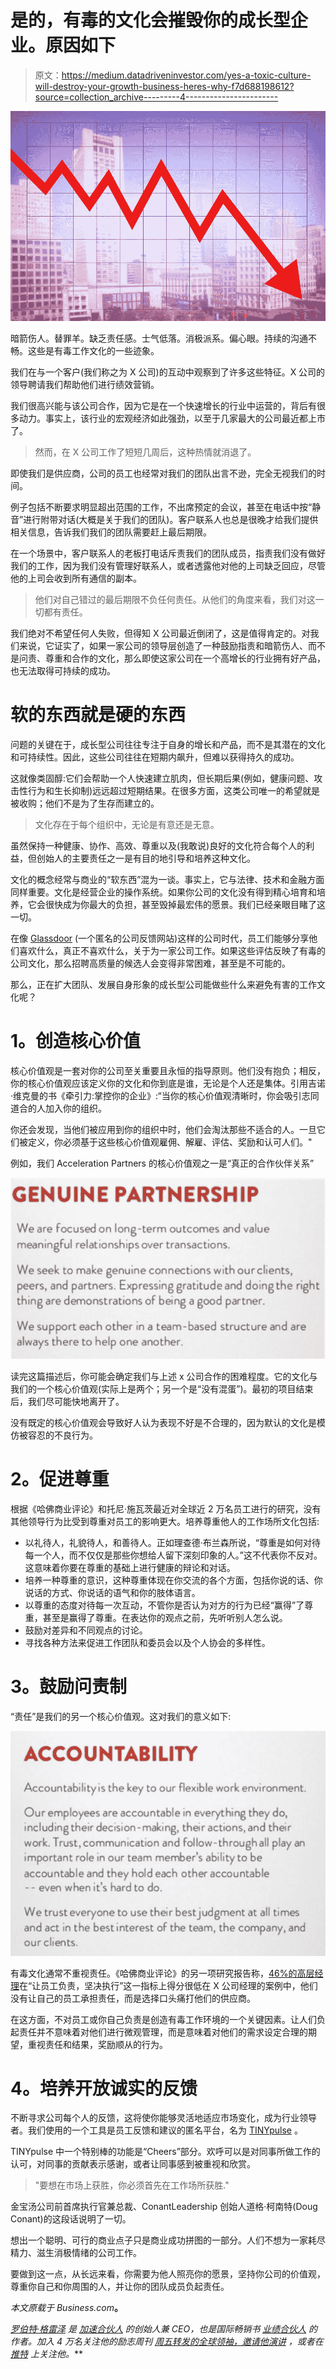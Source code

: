 # 是的，有毒的文化会摧毁你的成长型企业。原因如下

> 原文：<https://medium.datadriveninvestor.com/yes-a-toxic-culture-will-destroy-your-growth-business-heres-why-f7d688198612?source=collection_archive---------4----------------------->

![](img/d365a771094f72b12f0c8841bf54585c.png)

暗箭伤人。替罪羊。缺乏责任感。士气低落。消极派系。偏心眼。持续的沟通不畅。这些是有毒工作文化的一些迹象。

我们在与一个客户(我们称之为 X 公司)的互动中观察到了许多这些特征。X 公司的领导聘请我们帮助他们进行绩效营销。

我们很高兴能与该公司合作，因为它是在一个快速增长的行业中运营的，背后有很多动力。事实上，该行业的宏观经济如此强劲，以至于几家最大的公司最近都上市了。

> 然而，在 X 公司工作了短短几周后，这种热情就消退了。

即使我们是供应商，公司的员工也经常对我们的团队出言不逊，完全无视我们的时间。

例子包括不断要求明显超出范围的工作，不出席预定的会议，甚至在电话中按“静音”进行附带对话(大概是关于我们的团队)。客户联系人也总是很晚才给我们提供相关信息，告诉我们我们的团队需要赶上最后期限。

在一个场景中，客户联系人的老板打电话斥责我们的团队成员，指责我们没有做好我们的工作，因为我们没有管理好联系人，或者透露他对他的上司缺乏回应，尽管他的上司会收到所有通信的副本。

> 他们对自己错过的最后期限不负任何责任。从他们的角度来看，我们对这一切都有责任。

我们绝对不希望任何人失败，但得知 X 公司最近倒闭了，这是值得肯定的。对我们来说，它证实了，如果一家公司的领导层创造了一种鼓励指责和暗箭伤人、而不是问责、尊重和合作的文化，那么即使这家公司在一个高增长的行业拥有好产品，也无法取得可持续的成功。

# **软的东西就是硬的东西**

问题的关键在于，成长型公司往往专注于自身的增长和产品，而不是其潜在的文化和可持续性。因此，这些公司往往在短期内飙升，但难以获得持久的成功。

这就像类固醇:它们会帮助一个人快速建立肌肉，但长期后果(例如，健康问题、攻击性行为和生长抑制)远远超过短期结果。在很多方面，这类公司唯一的希望就是被收购；他们不是为了生存而建立的。

> 文化存在于每个组织中，无论是有意还是无意。

虽然保持一种健康、协作、高效、尊重以及(我敢说)良好的文化符合每个人的利益，但创始人的主要责任之一是有目的地引导和培养这种文化。

文化的概念经常与商业的“软东西”混为一谈。事实上，它与法律、技术和金融方面同样重要。文化是经营企业的操作系统。如果你公司的文化没有得到精心培育和培养，它会很快成为你最大的负担，甚至毁掉最宏伟的愿景。我们已经亲眼目睹了这一切。

在像 [Glassdoor](https://www.glassdoor.com/index.htm) (一个匿名的公司反馈网站)这样的公司时代，员工们能够分享他们喜欢什么，真正不喜欢什么，关于为一家公司工作。如果这些评估反映了有毒的公司文化，那么招聘高质量的候选人会变得非常困难，甚至是不可能的。

那么，正在扩大团队、发展自身形象的成长型公司能做些什么来避免有害的工作文化呢？

# **1。创造核心价值**

核心价值观是一套对你的公司至关重要且永恒的指导原则。他们没有抱负；相反，你的核心价值观应该定义你的文化和你到底是谁，无论是个人还是集体。引用吉诺·维克曼的书《牵引力:掌控你的企业》:“当你的核心价值观清晰时，你会吸引志同道合的人加入你的组织。

你还会发现，当他们被应用到你的组织中时，他们会淘汰那些不适合的人。一旦它们被定义，你必须基于这些核心价值观雇佣、解雇、评估、奖励和认可人们。"

例如，我们 Acceleration Partners 的核心价值观之一是“真正的合作伙伴关系”

![](img/c48170419e793a7978c1d58358ae60ea.png)

读完这篇描述后，你可能会确定我们与上述 x 公司合作的困难程度。它的文化与我们的一个核心价值观(实际上是两个；另一个是“没有混蛋”)。最初的项目结束后，我们尽可能快地离开了。

没有既定的核心价值观会导致好人认为表现不好是不合理的，因为默认的文化是模仿被容忍的不良行为。

# **2。促进尊重**

根据《哈佛商业评论》和托尼·施瓦茨最近对全球近 2 万名员工进行的研究，没有其他领导行为比受到尊重对员工的影响更大。培养尊重他人的工作场所文化包括:

*   以礼待人，礼貌待人，和善待人。正如理查德·布兰森所说，“尊重是如何对待每一个人，而不仅仅是那些你想给人留下深刻印象的人。”这不代表你不反对。这意味着你要在尊重的基础上进行健康的辩论和对话。
*   培养一种尊重的意识，这种尊重体现在你交流的各个方面，包括你说的话、你说话的方式、你说话的语气和你的肢体语言。
*   以尊重的态度对待每一次互动，不管你是否认为对方的行为已经“赢得”了尊重，甚至是赢得了尊重。在表达你的观点之前，先听听别人怎么说。
*   鼓励对差异和不同观点的讨论。
*   寻找各种方法来促进工作团队和委员会以及个人协会的多样性。

# **3。鼓励问责制**

“责任”是我们的另一个核心价值观。这对我们的意义如下:

![](img/faa0dce1dcb353a656270a43714a1b63.png)

有毒文化通常不重视责任。《哈佛商业评论》的另一项研究报告称，[46%的高层经理](https://hbr.org/2012/11/one-out-of-every-two-managers-is-terrible-at-accountability/)在“让员工负责，坚决执行”这一指标上得分很低在 X 公司经理的案例中，他们没有让自己的员工承担责任，而是选择口头痛打他们的供应商。

在这方面，不对员工或你自己负责是创造有毒工作环境的一个关键因素。让人们负起责任并不意味着对他们进行微观管理，而是意味着对他们的需求设定合理的期望，重视责任和结果，奖励顺从的行为。

# **4。培养开放诚实的反馈**

不断寻求公司每个人的反馈，这将使你能够灵活地适应市场变化，成为行业领导者。我们使用的一个工具是员工反馈和建议的匿名平台，名为 [TINYpulse](https://www.tinypulse.com/) 。

TINYpulse 中一个特别棒的功能是“Cheers”部分。欢呼可以是对同事所做工作的认可，对同事的贡献表示感谢，或者让同事感到被重视和欣赏。

> "要想在市场上获胜，你必须首先在工作场所获胜."

金宝汤公司前首席执行官兼总裁、ConantLeadership 创始人道格·柯南特(Doug Conant)的这段话说明了一切。

想出一个聪明、可行的商业点子只是商业成功拼图的一部分。人们不想为一家耗尽精力、滋生消极情绪的公司工作。

要做到这一点，从长远来看，你需要为他人照亮你的愿景，坚持你公司的价值观，尊重你自己和你周围的人，并让你的团队成员负起责任。

*本文原载于 Business.com*[](https://www.business.com/company-culture/do-nice-businesses-finish-first-the-perils-of-a-toxic-culture/)**。**

*[*罗伯特·格雷泽*](https://www.linkedin.com/in/glazer/) *是* [*加速合伙人*](https://www.accelerationpartners.com/) *的创始人兼 CEO，也是国际畅销书* [业绩合伙人](https://www.accelerationpartners.com/performance-partnerships/) *的作者。加入 4 万名关注他的励志周刊* [*周五转发*](http://www.fridayfwd.com/)*[*的全球领袖，邀请他演讲*](https://www.robertglazer.com/speaking/) *，或者在* [*推特*](https://twitter.com/robert_glazer?ref_src=twsrc%5Egoogle%7Ctwcamp%5Eserp%7Ctwgr%5Eauthor) *上关注他。***